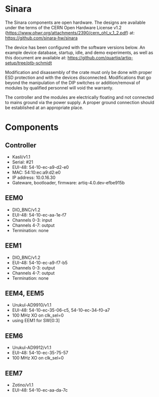 # Sinara

The Sinara components are open hardware. The designs are available under the
terms of the CERN Open Hardware License v1.2
(https://www.ohwr.org/attachments/2390/cern_ohl_v_1_2.pdf) at:
https://github.com/sinara-hw/sinara

The device has been configured with the software versions below.
An example device database, startup, idle, and demo experiments, as well
as this document are available at:
https://github.com/quartiq/artiq-setup/tree/ptb-schmidt

Modification and disassembly of the crate must only be done with proper ESD
protection and with the devices disconnected. Modifications that go beyond the
manipulation of the DIP switches or addition/removal of modules by qualified
personnel will void the warranty.

The controller and the modules are electrically floating and not connected
to mains ground via the power supply. A proper ground connection should be
established at an appropriate place.

# Components

## Controller

* Kasli/v1.1
* Serial: #21
* EUI-48: 54-10-ec-a9-d2-e0
* MAC: 54:10:ec:a9:d2:e0
* IP address: 10.0.16.30
* Gateware, bootloader, firmware: artiq-4.0.dev-efbe915b

## EEM0

* DIO_BNC/v1.2
* EUI-48: 54-10-ec-aa-1e-f7
* Channels 0-3: input
* Channels 4-7: output
* Termination: none

## EEM1

* DIO_BNC/v1.2
* EUI-48: 54-10-ec-a9-f7-b5
* Channels 0-3: output
* Channels 4-7: output
* Termination: none

## EEM4, EEM5

* Urukul-AD9910/v1.1
* EUI-48: 54-10-ec-35-06-c5, 54-10-ec-34-f0-a7
* 100 MHz XO on clk_sel=0
* using EEM1 for SW[0:3]

## EEM6

* Urukul-AD9912/v1.1
* EUI-48: 54-10-ec-35-75-57
* 100 MHz XO on clk_sel=0

## EEM7

* Zotino/v1.1
* EUI-48: 54-10-ec-aa-da-7c
